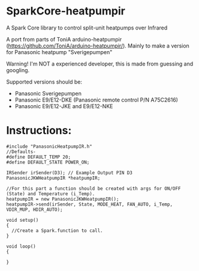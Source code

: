 # SparkCore-heatpumpir
A Spark Core library to control split-unit heatpumps over Infrared

A port from parts of ToniA arduino-heatpumpir (https://github.com/ToniA/arduino-heatpumpir/).
Mainly to make a version for Panasonic heatpump "Sverigepumpen"

Warning! I'm NOT a experienced developer, this is made from guessing and googling.

Supported versions should be:
* Panasonic Sverigepumpen
* Panasonic E9/E12-DKE (Panasonic remote control P/N A75C2616)
* Panasonic E9/E12-JKE and E9/E12-NKE

Instructions:
==============

```
#include "PanasonicHeatpumpIR.h"
//Defaults-
#define DEFAULT_TEMP 20;
#define DEFAULT_STATE POWER_ON;

IRSender irSender(D3); // Example Output PIN D3
PanasonicJKWHeatpumpIR *heatpumpIR;

//For this part a function should be created with args for ON/OFF (State) and Temperature (i_Temp).
heatpumpIR = new PanasonicJKWHeatpumpIR();
heatpumpIR->send(irSender, State, MODE_HEAT, FAN_AUTO, i_Temp, VDIR_MUP, HDIR_AUTO);

void setup()
{
  //Create a Spark.function to call.
}

void loop()
{
  
}

```
